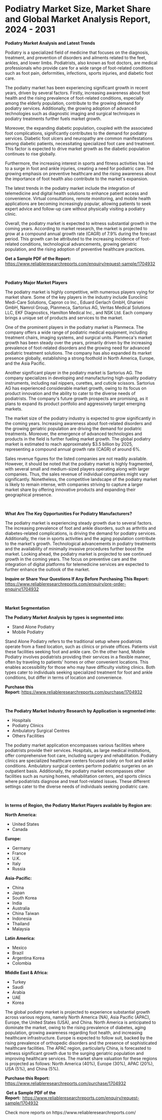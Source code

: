 <p><h1>Podiatry Market Size, Market Share and Global Market Analysis Report, 2024 - 2031</h1></p><p><strong>Podiatry Market Analysis and Latest Trends</strong></p>
<p><p>Podiatry is a specialized field of medicine that focuses on the diagnosis, treatment, and prevention of disorders and ailments related to the feet, ankles, and lower limbs. Podiatrists, also known as foot doctors, are medical professionals who provide care for a wide range of foot-related conditions such as foot pain, deformities, infections, sports injuries, and diabetic foot care.</p><p>The podiatry market has been experiencing significant growth in recent years, driven by several factors. Firstly, increasing awareness about foot health and the rising prevalence of foot-related conditions, especially among the elderly population, contribute to the growing demand for podiatry services. Additionally, the growing adoption of advanced technologies such as diagnostic imaging and surgical techniques in podiatry treatments further fuels market growth.</p><p>Moreover, the expanding diabetic population, coupled with the associated foot complications, significantly contributes to the demand for podiatry services. Diabetic foot ulcers and neuropathy are common manifestations among diabetic patients, necessitating specialized foot care and treatment. This factor is expected to drive market growth as the diabetic population continues to rise globally.</p><p>Furthermore, the increasing interest in sports and fitness activities has led to a surge in foot and ankle injuries, creating a need for podiatric care. The growing emphasis on preventive healthcare and the rising awareness about the importance of foot health also contribute to the market's expansion.</p><p>The latest trends in the podiatry market include the integration of telemedicine and digital health solutions to enhance patient access and convenience. Virtual consultations, remote monitoring, and mobile health applications are becoming increasingly popular, allowing patients to seek expert advice and follow-up care without physically visiting a podiatry clinic.</p><p>Overall, the podiatry market is expected to witness substantial growth in the coming years. According to market research, the market is projected to grow at a compound annual growth rate (CAGR) of 7.9% during the forecast period. This growth can be attributed to the increasing incidence of foot-related conditions, technological advancements, growing geriatric population, and the rising adoption of preventive healthcare practices.</p></p>
<p><strong>Get a Sample PDF of the Report:&nbsp;</strong> <a href="https://www.reliableresearchreports.com/enquiry/request-sample/1704932">https://www.reliableresearchreports.com/enquiry/request-sample/1704932</a></p>
<p>&nbsp;</p>
<p><strong>Podiatry Major Market Players</strong></p>
<p><p>The podiatry market is highly competitive, with numerous players vying for market share. Some of the key players in the industry include Euroclinic Medi-Care Solutions, Capron co Inc., Eduard Gerlach GmbH, Gharieni GmbH, Namrol Group, Planmeca, Sartorius AG, Veritas Medical Solutions LLC, EKF Diagnostics, Hamilton Medical Inc., and NSK Ltd. Each company brings a unique set of products and services to the market.</p><p>One of the prominent players in the podiatry market is Planmeca. The company offers a wide range of podiatric medical equipment, including treatment chairs, imaging systems, and surgical units. Planmeca's market growth has been steady over the years, primarily driven by the increasing prevalence of foot-related disorders and the growing need for advanced podiatric treatment solutions. The company has also expanded its market presence globally, establishing a strong foothold in North America, Europe, and the Asia Pacific.</p><p>Another significant player in the podiatry market is Sartorius AG. The company specializes in developing and manufacturing high-quality podiatry instruments, including nail nippers, curettes, and cuticle scissors. Sartorius AG has experienced considerable market growth, owing to its focus on product innovation and the ability to cater to the diverse needs of podiatrists. The company's future growth prospects are promising, as it plans to expand its product portfolio and aggressively target emerging markets.</p><p>The market size of the podiatry industry is expected to grow significantly in the coming years. Increasing awareness about foot-related disorders and the growing geriatric population are driving the demand for podiatric treatments. Moreover, the emergence of advanced technologies and products in the field is further fueling market growth. The global podiatry market is estimated to reach approximately $3.5 billion by 2025, representing a compound annual growth rate (CAGR) of around 6%.</p><p>Sales revenue figures for the listed companies are not readily available. However, it should be noted that the podiatry market is highly fragmented, with several small and medium-sized players operating along with larger companies. Thus, the sales revenue of individual companies might vary significantly. Nonetheless, the competitive landscape of the podiatry market is likely to remain intense, with companies striving to capture a larger market share by offering innovative products and expanding their geographical presence.</p></p>
<p>&nbsp;</p>
<p><strong>What Are The Key Opportunities For Podiatry Manufacturers?</strong></p>
<p><p>The podiatry market is experiencing steady growth due to several factors. The increasing prevalence of foot and ankle disorders, such as arthritis and diabetes-related complications, is driving the demand for podiatry services. Additionally, the rise in sports activities and the aging population contribute to the market's growth. Technological advancements in podiatry treatments and the availability of minimally invasive procedures further boost the market. Looking ahead, the podiatry market is projected to see continued growth in the coming years. The focus on preventive care and the integration of digital platforms for telemedicine services are expected to further enhance the outlook of the market.</p></p>
<p><strong>Inquire or Share Your Questions If Any Before Purchasing This Report:</strong> <a href="https://www.reliableresearchreports.com/enquiry/pre-order-enquiry/1704932">https://www.reliableresearchreports.com/enquiry/pre-order-enquiry/1704932</a></p>
<p>&nbsp;</p>
<p><strong>Market Segmentation</strong></p>
<p><strong>The Podiatry Market Analysis by types is segmented into:</strong></p>
<p><ul><li>Stand Alone Podiatry</li><li>Mobile Podiatry</li></ul></p>
<p><p>Stand Alone Podiatry refers to the traditional setup where podiatrists operate from a fixed location, such as clinics or private offices. Patients visit these facilities seeking foot and ankle care. On the other hand, Mobile Podiatry involves podiatrists providing their services in a flexible manner, often by traveling to patients' homes or other convenient locations. This enables accessibility for those who may have difficulty visiting clinics. Both types cater to individuals seeking specialized treatment for foot and ankle conditions, but differ in terms of location and convenience.</p></p>
<p><strong>Purchase this Report:&nbsp;</strong><a href="https://www.reliableresearchreports.com/purchase/1704932">https://www.reliableresearchreports.com/purchase/1704932</a></p>
<p>&nbsp;</p>
<p><strong>The Podiatry Market Industry Research by Application is segmented into:</strong></p>
<p><ul><li>Hospitals</li><li>Podiatry Clinics</li><li>Ambulatory Surgical Centres</li><li>Others Facilities</li></ul></p>
<p><p>The podiatry market application encompasses various facilities where podiatrists provide their services. Hospitals, as large medical institutions, offer comprehensive foot care, including surgery and rehabilitation. Podiatry clinics are specialized healthcare centers focused solely on foot and ankle conditions. Ambulatory surgical centers perform podiatric surgeries on an outpatient basis. Additionally, the podiatry market encompasses other facilities such as nursing homes, rehabilitation centers, and sports clinics where podiatrists diagnose and treat foot-related issues. These different settings cater to the diverse needs of individuals seeking podiatric care.</p></p>
<p>&nbsp;</p>
<p><strong>In terms of Region, the Podiatry Market Players available by Region are:</strong></p>
<p>
    <p> <strong> North America: </strong>
        <ul>
            <li>United States</li>
            <li>Canada</li>
        </ul>
        </p> 
    <p> <strong> Europe: </strong>
        <ul>
            <li>Germany</li>
            <li>France</li>
            <li>U.K.</li>
            <li>Italy</li>
            <li>Russia</li>
        </ul>
        </p> 
    <p> <strong> Asia-Pacific: </strong>
        <ul>
            <li>China</li>
            <li>Japan</li>
            <li>South Korea</li>
            <li>India</li>
            <li>Australia</li>
            <li>China Taiwan</li>
            <li>Indonesia</li>
            <li>Thailand</li>
            <li>Malaysia</li>
        </ul>
        </p> 
    <p> <strong> Latin America: </strong>
        <ul>
            <li>Mexico</li>
            <li>Brazil</li>
            <li>Argentina Korea</li>
            <li>Colombia</li>
        </ul>
        </p> 
    <p> <strong> Middle East & Africa: </strong>
        <ul>
            <li>Turkey</li>
            <li>Saudi</li>
            <li>Arabia</li>
            <li>UAE</li>
            <li>Korea</li>
        </ul>
    </p>
    </p>
<p><p>The global podiatry market is projected to experience substantial growth across various regions, namely North America (NA), Asia Pacific (APAC), Europe, the United States (USA), and China. North America is anticipated to dominate the market, owing to the rising prevalence of diabetes, aging population, growing awareness regarding foot health, and increasing healthcare infrastructure. Europe is expected to follow suit, backed by the rising prevalence of orthopedic disorders and the presence of sophisticated healthcare facilities. The APAC region, particularly China, is forecasted to witness significant growth due to the surging geriatric population and improving healthcare services. The market share valuation for these regions is projected as follows: North America (40%), Europe (30%), APAC (20%), USA (5%), and China (5%).</p></p>
<p><strong>Purchase this Report: </strong><a href="https://www.reliableresearchreports.com/purchase/1704932">https://www.reliableresearchreports.com/purchase/1704932</a></p>
<p>&nbsp;<strong>Get a Sample PDF of the Report:&nbsp;&nbsp;</strong><a href="https://www.reliableresearchreports.com/enquiry/request-sample/1704932">https://www.reliableresearchreports.com/enquiry/request-sample/1704932</a></p>
<p><strong></strong></p>
<p>Check more reports on https://www.reliableresearchreports.com/</p>